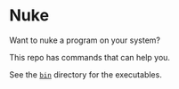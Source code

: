 # Nuke

Want to nuke a program on your system? 

This repo has commands that can help you.

See the [`bin`](bin) directory for the executables.